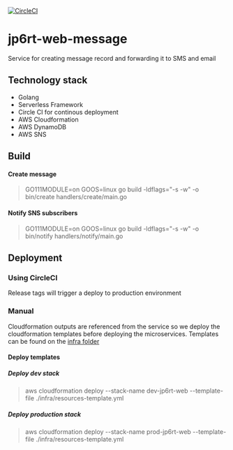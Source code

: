 [![CircleCI](https://circleci.com/gh/jp6rt/jp6rt-web-message.svg?style=svg)](https://circleci.com/gh/jp6rt/jp6rt-web-message)

# jp6rt-web-message
Service for creating message record and forwarding it to SMS and email

## Technology stack
* Golang
* Serverless Framework
* Circle CI for continous deployment
* AWS Cloudformation
* AWS DynamoDB
* AWS SNS

## Build

#### Create message
> GO111MODULE=on GOOS=linux go build -ldflags="-s -w" -o bin/create handlers/create/main.go

#### Notify SNS subscribers
> GO111MODULE=on GOOS=linux go build -ldflags="-s -w" -o bin/notify handlers/notify/main.go

## Deployment

### Using CircleCI
Release tags will trigger a deploy to production environment

### Manual

Cloudformation outputs are referenced from the service so we deploy the cloudformation templates before deploying the microservices.
Templates can be found on the [infra folder](./infra)

#### Deploy templates

##### Deploy dev stack
> aws cloudformation deploy --stack-name dev-jp6rt-web --template-file ./infra/resources-template.yml

##### Deploy production stack
> aws cloudformation deploy --stack-name prod-jp6rt-web --template-file ./infra/resources-template.yml
